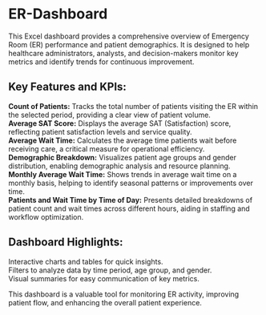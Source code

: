# **ER-Dashboard**
This Excel dashboard provides a comprehensive overview of Emergency Room (ER) performance and patient demographics. It is designed to help healthcare administrators, analysts, and decision-makers monitor key metrics and identify trends for continuous improvement.

## **Key Features and KPIs:**   
**Count of Patients:** Tracks the total number of patients visiting the ER within the selected period, providing a clear view of patient volume.  
**Average SAT Score:** Displays the average SAT (Satisfaction) score, reflecting patient satisfaction levels and service quality.  
**Average Wait Time:** Calculates the average time patients wait before receiving care, a critical measure for operational efficiency.  
**Demographic Breakdown:** Visualizes patient age groups and gender distribution, enabling demographic analysis and resource planning.  
**Monthly Average Wait Time:** Shows trends in average wait time on a monthly basis, helping to identify seasonal patterns or improvements over time.  
**Patients and Wait Time by Time of Day:** Presents detailed breakdowns of patient count and wait times across different hours, aiding in staffing and workflow optimization.  

## **Dashboard Highlights:**  
Interactive charts and tables for quick insights.  
Filters to analyze data by time period, age group, and gender.  
Visual summaries for easy communication of key metrics.  

This dashboard is a valuable tool for monitoring ER activity, improving patient flow, and enhancing the overall patient experience.
